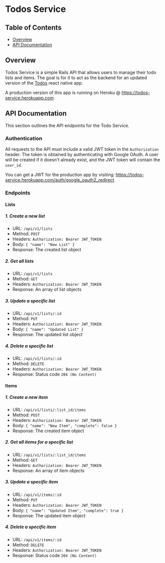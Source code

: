 # Todos Service

## Table of Contents

- [Overview](#overview)
- [API Documentation](#api-documentation)

## Overview

Todos Service is a simple Rails API that allows users to manage their todo lists and items. The goal is for it to act as the backend for an updated version of the [Todos](https://github.com/brentsmyth/todos) react native app.

A production version of this app is running on Heroku @ https://todos-service.herokuapp.com

## API Documentation

This section outlines the API endpoints for the Todo Service.

### Authentication

All requests to the API must include a valid JWT token in the `Authorization` header. The token is obtained by authenticating with Google OAuth. A user will be created if it doesn't already exist, and the JWT token will contain the `user_id`.

You can get a JWT for the production app by visiting: https://todos-service.herokuapp.com/auth/google_oauth2_redirect

### Endpoints

#### Lists

##### 1. Create a new list

- URL: `/api/v1/lists`
- Method: `POST`
- Headers: `Authorization: Bearer JWT_TOKEN`
- Body: `{ "name": "New List" }`
- Response: The created list object

##### 2. Get all lists

- URL: `/api/v1/lists`
- Method: `GET`
- Headers: `Authorization: Bearer JWT_TOKEN`
- Response: An array of list objects

##### 3. Update a specific list

- URL: `/api/v1/lists/:id`
- Method: `PUT`
- Headers: `Authorization: Bearer JWT_TOKEN`
- Body: `{ "name": "Updated List" }`
- Response: The updated list object

##### 4. Delete a specific list

- URL: `/api/v1/lists/:id`
- Method: `DELETE`
- Headers: `Authorization: Bearer JWT_TOKEN`
- Response: Status code `204 (No Content)`

#### Items

##### 1. Create a new item

- URL: `/api/v1/lists/:list_id/items`
- Method: `POST`
- Headers: `Authorization: Bearer JWT_TOKEN`
- Body: `{ "name": "New Item", "complete": false }`
- Response: The created item object

##### 2. Get all items for a specific list

- URL: `/api/v1/lists/:list_id/items`
- Method: `GET`
- Headers: `Authorization: Bearer JWT_TOKEN`
- Response: An array of item objects

##### 3. Update a specific item

- URL: `/api/v1/items/:id`
- Method: `PUT`
- Headers: `Authorization: Bearer JWT_TOKEN`
- Body: `{ "name": "Updated Item", "complete": true }`
- Response: The updated item object

##### 4. Delete a specific item

- URL: `/api/v1/items/:id`
- Method: `DELETE`
- Headers: `Authorization: Bearer JWT_TOKEN`
- Response: Status code `204 (No Content)`
